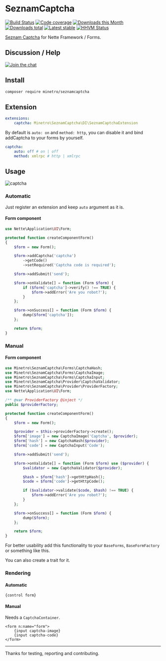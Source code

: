 # SeznamCaptcha

[![Build Status](https://img.shields.io/travis/minetro/seznamcaptcha.svg?style=flat-square)](https://travis-ci.org/minetro/seznamcaptcha)
[![Code coverage](https://img.shields.io/coveralls/minetro/seznamcaptcha.svg?style=flat-square)](https://coveralls.io/r/minetro/seznamcaptcha)
[![Downloads this Month](https://img.shields.io/packagist/dm/minetro/seznamcaptcha.svg?style=flat-square)](https://packagist.org/packages/minetro/seznamcaptcha)
[![Downloads total](https://img.shields.io/packagist/dt/minetro/seznamcaptcha.svg?style=flat-square)](https://packagist.org/packages/minetro/seznamcaptcha)
[![Latest stable](https://img.shields.io/packagist/v/minetro/seznamcaptcha.svg?style=flat-square)](https://packagist.org/packages/minetro/seznamcaptcha)
[![HHVM Status](https://img.shields.io/hhvm/minetro/seznamcaptcha.svg?style=flat-square)](http://hhvm.h4cc.de/package/minetro/seznamcaptcha)

[Seznam Captcha](http://captcha-api.seznam.cz) for Nette Framework / Forms.

## Discussion / Help

[![Join the chat](https://img.shields.io/gitter/room/minetro/nette.svg?style=flat-square)](https://gitter.im/minetro/nette?utm_source=badge&utm_medium=badge&utm_campaign=pr-badge&utm_content=badge)

## Install

```sh
composer require minetro/seznamcaptcha
```

## Extension

```yaml
extensions:
	captcha: Minetro\SeznamCaptcha\DI\SeznamCaptchaExtension
```

By default is `auto: on` and `method: http`, you can disable it and bind addCaptcha to your forms by yourself.

```yaml
captcha:
	auto: off # on | off
	method: xmlrpc # http | xmlrpc
```

## Usage

![captcha](https://raw.githubusercontent.com/minetro/seznamcaptcha/master/captcha.png)

### Automatic

Just register an extension and keep `auto` argument as it is.

#### Form component

```php
use Nette\Application\UI\Form;

protected function createComponentForm()
{
    $form = new Form();

    $form->addCaptcha('captcha')
        ->getCode()
        ->setRequired('Captcha code is required');

    $form->addSubmit('send');

    $form->onValidate[] = function (Form $form) {
        if ($form['captcha']->verify() !== TRUE) {
            $form->addError('Are you robot?');
        }
    };

    $form->onSuccess[] = function (Form $form) {
        dump($form['captcha']);
    };

    return $form;
}
```

### Manual

#### Form component

```php
use Minetro\SeznamCaptcha\Forms\CaptchaHash;
use Minetro\SeznamCaptcha\Forms\CaptchaImage;
use Minetro\SeznamCaptcha\Forms\CaptchaInput;
use Minetro\SeznamCaptcha\Provider\CaptchaValidator;
use Minetro\SeznamCaptcha\Provider\ProviderFactory;
use Nette\Application\UI\Form;

/** @var ProviderFactory @inject */
public $providerFactory;

protected function createComponentForm()
{
    $form = new Form();

    $provider = $this->providerFactory->create();
    $form['image'] = new CaptchaImage('Captcha', $provider);
    $form['hash'] = new CaptchaHash($provider);
    $form['code'] = new CaptchaInput('Code');

    $form->addSubmit('send');

    $form->onValidate[] = function (Form $form) use ($provider) {
        $validator = new CaptchaValidator($provider);

        $hash = $form['hash']->getHttpHash();
        $code = $form['code']->getHttpCode();

        if ($validator->validate($code, $hash) !== TRUE) {
            $form->addError('Are you robot?');
        }
    };

    $form->onSuccess[] = function (Form $form) {
        dump($form);
    };

    return $form;
}
```

For better usability add this functionality to your `BaseForms`, `BaseFormFactory` or 
something like this.

You can also create a trait for it.

### Rendering

#### Automatic

```
{control form}
````

#### Manual

Needs a `CaptchaContainer`.

```latte
<form n:name="form">
    {input captcha-image}
    {input captcha-code}
</form>

```

-----

Thanks for testing, reporting and contributing.
